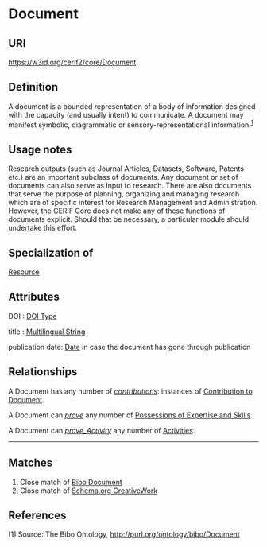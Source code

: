 # Document

## URI
https://w3id.org/cerif2/core/Document

## Definition
A document is a bounded representation of a body of information designed with the capacity (and usually intent) to communicate. 
A document may manifest symbolic, diagrammatic or sensory-representational information.<sup>[1](#fn1)</sup>

## Usage notes
Research outputs (such as Journal Articles, Datasets, Software, Patents etc.) are an important subclass of documents.
Any document or set of documents can also serve as input to research.
There are also documents that serve the purpose of planning, organizing and managing research
which are of specific interest for Research Management and Administration.
However, the CERIF Core does not make any of these functions of documents explicit.
Should that be necessary, a particular module should undertake this effort.

## Specialization of
[Resource](../entities/Resource.md)

## Attributes
<a name="DOI">DOI : [DOI Type](../datatypes/DOI_ID.md)</a>

title : [Multilingual String](../datatypes/Multilingual_String.md)

publication date: [Date](../datatypes/Date.md) in case the document has gone through publication

## Relationships
<a name="rel__contributions">A Document has any number of *[contributions](../entities/Contribution_to_Document.md#user-content-rel__document)*: instances of [Contribution to Document](../entities/Contribution_to_Document.md).</a>

<a name="rel__prove_Expertise_and_Skills_Possession">A Document can *[prove](../entities/Expertise_and_Skills_Possession.md#user-content-rel__is-evidenced-by)* any number of [Possessions of Expertise and Skills](../entities/Expertise_and_Skills_Possession.md).</a>

<a name="rel__prove_Activity">A Document can *[prove_Activity](../entities/Activity.md#user-content-rel__is-evidenced-by)* any number of [Activities](../entities/Activity.md).</a>

---
## Matches
1. Close match of [Bibo Document](http://purl.org/ontology/bibo/Document)
2. Close match of [Schema.org CreativeWork](https://schema.org/CreativeWork)

## References
<a name="fn1">\[1\]</a> Source: The Bibo Ontology, http://purl.org/ontology/bibo/Document
